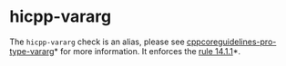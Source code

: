 hicpp-vararg
============

The `hicpp-vararg` check is an alias, please see
[cppcoreguidelines-pro-type-vararg](https://clang.llvm.org/extra/clang-tidy/checks/cppcoreguidelines-pro-type-vararg.html)*
for more information. It enforces the
[rule 14.1.1](http://www.codingstandard.com/section/14-1-template-declarations/)*.

